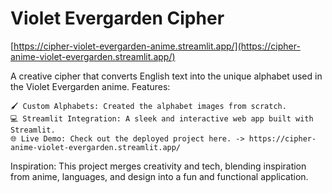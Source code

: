 # Violet Evergarden Cipher 
[https://cipher-violet-evergarden-anime.streamlit.app/](https://cipher-anime-violet-evergarden.streamlit.app/)

A creative cipher that converts English text into the unique alphabet used in the Violet Evergarden anime.
Features:

    🖌️ Custom Alphabets: Created the alphabet images from scratch.
    💻 Streamlit Integration: A sleek and interactive web app built with Streamlit.
    🌐 Live Demo: Check out the deployed project here. -> https://cipher-anime-violet-evergarden.streamlit.app/

Inspiration:
This project merges creativity and tech, blending inspiration from anime, languages, and design into a fun and functional application.
